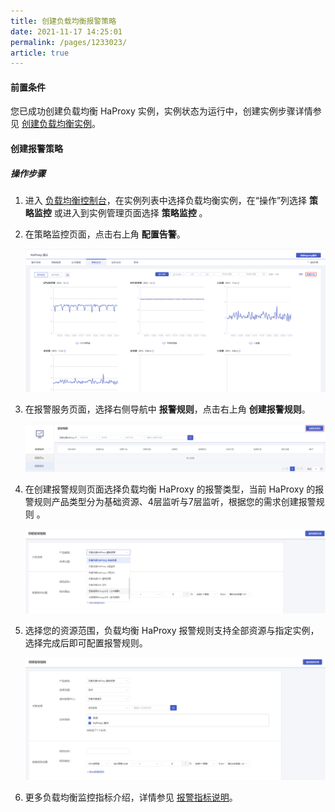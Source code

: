 ```yaml
---
title: 创建负载均衡报警策略    
date: 2021-11-17 14:25:01
permalink: /pages/1233023/
article: true
---
```



#### 前置条件

您已成功创建负载均衡 HaProxy 实例，实例状态为运行中，创建实例步骤详情参见 [创建负载均衡实例](F:\首云工作相关\PaaS产品线\弹性计算产品\负载均衡\用户操作手册\HaProxy\04.操作指南\00.负载均衡实例\00.创建负载均衡实例.md)。

#### 创建报警策略

##### 操作步骤

1. 进入 [负载均衡控制台](https://console.capitalonline.net/loadbalancers)，在实例列表中选择负载均衡实例，在“操作”列选择 **策略监控** 或进入到实例管理页面选择 **策略监控** 。

2. 在策略监控页面，点击右上角 **配置告警**。

   ![创建报警](../../pic/监控报警-创建报警.png)

3. 在报警服务页面，选择右侧导航中 **报警规则**，点击右上角 **创建报警规则**。

   ![报警规则](../../pic/监控报警-报警规则.png)
   
4. 在创建报警规则页面选择负载均衡 HaProxy 的报警类型，当前 HaProxy 的报警规则产品类型分为基础资源、4层监听与7层监听，根据您的需求创建报警规则 。

   ![添加规则](../../pic/监控报警-添加规则.png)

5. 选择您的资源范围，负载均衡 HaProxy 报警规则支持全部资源与指定实例，选择完成后即可配置报警规则。

   ![选择关联资源](../../pic/监控报警-选择关联资源.png)

6. 更多负载均衡监控指标介绍，详情参见 [报警指标说明](F:\首云工作相关\PaaS产品线\弹性计算产品\负载均衡\用户操作手册\HaProxy\04.操作指南\03.监控报警\03.报警指标说明.md)。
